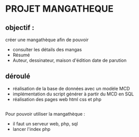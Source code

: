 # PROJET MANGATHEQUE

## objectif :
créer une mangathèque afin de pouvoir 

* consulter les détails des mangas 
* Résumé 
* Auteur, dessinateur, maison d'édition date de parution 

## déroulé
* réalisation de la base de données avec un modèle MCD
* implémentation du script générer à partir du MCD en SQL
* réalisation des pages web html css et php

## 

Pour pouvoir utiliser la mangathèque :
* il faut un serveur web, php, sql
* lancer l'index php
